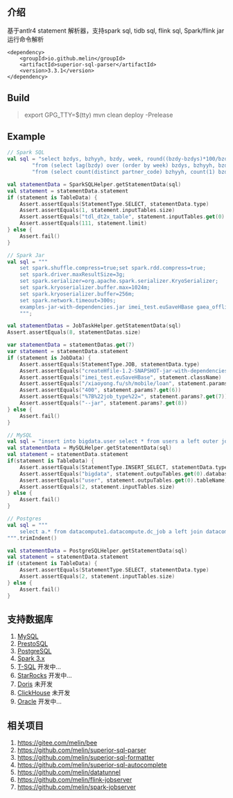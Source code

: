 ## 介绍

基于antlr4 statement 解析器，支持spark sql, tidb sql, flink sql, Spark/flink jar 运行命令解析

```
<dependency>
    <groupId>io.github.melin</groupId>
    <artifactId>superior-sql-parser</artifactId>
    <version>3.3.1</version>
</dependency>
```

## Build

> export GPG_TTY=$(tty)
> mvn clean deploy -Prelease

## Example

```kotlin
// Spark SQL
val sql = "select bzdys, bzhyyh, bzdy, week, round((bzdy-bzdys)*100/bzdys, 2) " +
        "from (select lag(bzdy) over (order by week) bzdys, bzhyyh, bzdy, week " +
        "from (select count(distinct partner_code) bzhyyh, count(1) bzdy, week from tdl_dt2x_table)) limit 111"

val statementData = SparkSQLHelper.getStatementData(sql)
val statement = statementData.statement
if (statement is TableData) {
    Assert.assertEquals(StatementType.SELECT, statementData.type)
    Assert.assertEquals(1, statement.inputTables.size)
    Assert.assertEquals("tdl_dt2x_table", statement.inputTables.get(0).tableName)
    Assert.assertEquals(111, statement.limit)
} else {
    Assert.fail()
}

// Spark Jar
val sql = """
    set spark.shuffle.compress=true;set spark.rdd.compress=true;
    set spark.driver.maxResultSize=3g;
    set spark.serializer=org.apache.spark.serializer.KryoSerializer;
    set spark.kryoserializer.buffer.max=1024m;
    set spark.kryoserializer.buffer=256m;
    set spark.network.timeout=300s;
    examples-jar-with-dependencies.jar imei_test.euSaveHBase gaea_offline:account_mobile sh md shda.interest_radar_mobile_score_dt 20180318 /xiaoyong.fu/sh/mobile/loan 400 '%7B%22job_type%22=' --jar
    """;

val statementDatas = JobTaskHelper.getStatementData(sql)
Assert.assertEquals(8, statementDatas.size)

var statementData = statementDatas.get(7)
var statement = statementData.statement
if (statement is JobData) {
    Assert.assertEquals(StatementType.JOB, statementData.type)
    Assert.assertEquals("createHfile-1.2-SNAPSHOT-jar-with-dependencies.jar", statement.resourceName)
    Assert.assertEquals("imei_test.euSaveHBase", statement.className)
    Assert.assertEquals("/xiaoyong.fu/sh/mobile/loan", statement.params?.get(5))
    Assert.assertEquals("400", statement.params?.get(6))
    Assert.assertEquals("%7B%22job_type%22=", statement.params?.get(7))
    Assert.assertEquals("--jar", statement.params?.get(8))
} else {
    Assert.fail()
}

// MySQL
val sql = "insert into bigdata.user select * from users a left outer join address b on a.address_id = b.id"
val statementData = MySQLHelper.getStatementData(sql)
val statement = statementData.statement
if(statement is TableData) {
    Assert.assertEquals(StatementType.INSERT_SELECT, statementData.type)
    Assert.assertEquals("bigdata", statement.outpuTables.get(0).databaseName)
    Assert.assertEquals("user", statement.outpuTables.get(0).tableName)
    Assert.assertEquals(2, statement.inputTables.size)
} else {
    Assert.fail()
}

// Postgres
val sql = """
    select a.* from datacompute1.datacompute.dc_job a left join datacompute1.datacompute.dc_job_scheduler b on a.id=b.job_id
""".trimIndent()

val statementData = PostgreSQLHelper.getStatementData(sql)
val statement = statementData.statement
if (statement is TableData) {
    Assert.assertEquals(StatementType.SELECT, statementData.type)
    Assert.assertEquals(2, statement.inputTables.size)
} else {
    Assert.fail()
}
```

## 支持数据库
1. [MySQL](https://github.com/antlr/grammars-v4/tree/master/sql/mysql)
2. [PrestoSQL](https://github.com/prestosql/presto/tree/master/presto-parser/src/main/antlr4/io/prestosql/sql/parser)
3. [PostgreSQL](https://github.com/pgcodekeeper/pgcodekeeper/tree/master/apgdiff/antlr-src)
4. [Spark 3.x](https://github.com/apache/spark/tree/master/sql/catalyst/src/main/antlr4/org/apache/spark/sql/catalyst/parser)
5. [T-SQL](https://github.com/antlr/grammars-v4/tree/master/sql/tsql) 开发中...
6. [StarRocks](https://github.com/StarRocks/starrocks/tree/main/fe/fe-core/src/main/java/com/starrocks/sql/parser) 开发中...
7. [Doris](https://github.com/apache/doris/tree/master/fe/fe-core/src/main/antlr4/org/apache/doris) 未开发
8. [ClickHouse](https://github.com/ClickHouse/ClickHouse/tree/master/utils/antlr) 未开发
9. [Oracle](https://github.com/antlr/grammars-v4/tree/master/sql/plsql) 开发中...

## 相关项目
1. https://gitee.com/melin/bee
2. https://github.com/melin/superior-sql-parser
3. https://github.com/melin/superior-sql-formatter
4. https://github.com/melin/superior-sql-autocomplete
5. https://github.com/melin/datatunnel
6. https://github.com/melin/flink-jobserver
6. https://github.com/melin/spark-jobserver

